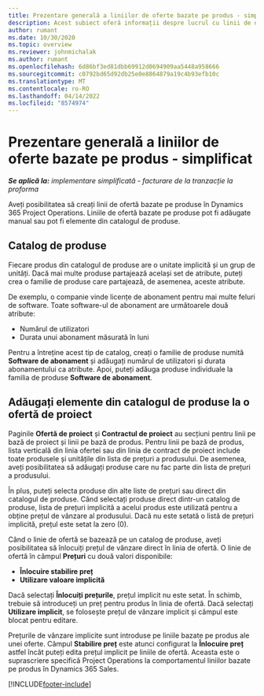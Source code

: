 ```yaml
---
title: Prezentare generală a liniilor de oferte bazate pe produs - simplificat
description: Acest subiect oferă informații despre lucrul cu linii de ofertă bazate pe produs.
author: rumant
ms.date: 10/30/2020
ms.topic: overview
ms.reviewer: johnmichalak
ms.author: rumant
ms.openlocfilehash: 6d86bf3ed81dbb69912d0694909aa5448a958666
ms.sourcegitcommit: c0792bd65d92db25e0e8864879a19c4b93efb10c
ms.translationtype: MT
ms.contentlocale: ro-RO
ms.lasthandoff: 04/14/2022
ms.locfileid: "8574974"
---
```

# <a name="product-based-quote-lines-overview---lite"></a>Prezentare generală a liniilor de oferte bazate pe produs - simplificat

_**Se aplică la:** implementare simplificată - facturare de la tranzacție la proforma_

Aveți posibilitatea să creați linii de ofertă bazate pe produse în Dynamics 365 Project Operations. Liniile de ofertă bazate pe produse pot fi adăugate manual sau pot fi elemente din catalogul de produse.

## <a name="product-catalog"></a>Catalog de produse

Fiecare produs din catalogul de produse are o unitate implicită și un grup de unități. Dacă mai multe produse partajează același set de atribute, puteți crea o familie de produse care partajează, de asemenea, aceste atribute. 

De exemplu, o companie vinde licențe de abonament pentru mai multe feluri de software. Toate software-ul de abonament are următoarele două atribute:

- Numărul de utilizatori
- Durata unui abonament măsurată în luni

Pentru a întreține acest tip de catalog, creați o familie de produse numită **Software de abonament** și adăugați numărul de utilizatori și durata abonamentului ca atribute. Apoi, puteți adăuga produse individuale la familia de produse **Software de abonament**.

## <a name="add-product-catalog-items-to-a-project-quote"></a>Adăugați elemente din catalogul de produse la o ofertă de proiect

Paginile **Ofertă de proiect** și **Contractul de proiect** au secțiuni pentru linii pe bază de proiect și linii pe bază de produs. Pentru linii pe bază de produs, lista verticală din linia ofertei sau din linia de contract de proiect include toate produsele și unitățile din lista de prețuri a produsului. De asemenea, aveți posibilitatea să adăugați produse care nu fac parte din lista de prețuri a produsului.

În plus, puteți selecta produse din alte liste de prețuri sau direct din catalogul de produse. Când selectați produse direct dintr-un catalog de produse, lista de prețuri implicită a acelui produs este utilizată pentru a obține prețul de vânzare al produsului. Dacă nu este setată o listă de prețuri implicită, prețul este setat la zero (0).

Când o linie de ofertă se bazează pe un catalog de produse, aveți posibilitatea să înlocuiți prețul de vânzare direct în linia de ofertă. O linie de ofertă în câmpul **Prețuri** cu două valori disponibile:

- **Înlocuire stabilire preț**
- **Utilizare valoare implicită**

Dacă selectați **Înlocuiți prețurile**, prețul implicit nu este setat. În schimb, trebuie să introduceți un preț pentru produs în linia de ofertă. Dacă selectați **Utilizare implicit**, se folosește prețul de vânzare implicit și câmpul este blocat pentru editare.

Prețurile de vânzare implicite sunt introduse pe liniile bazate pe produs ale unei oferte. Câmpul **Stabilire preț** este atunci configurat la **Înlocuire preț** astfel încât puteți edita prețul implicit pe liniile de ofertă. Aceasta este o suprascriere specifică Project Operations la comportamentul liniilor bazate pe produs în Dynamics 365 Sales.


[!INCLUDE[footer-include](../../includes/footer-banner.md)]